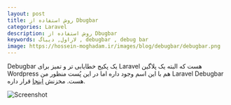 ```yaml
---
layout: post
title: روش استفاده از Dbugbar
categories: Laravel
description: روش استفاده از Dbugbar
keywords: لاراول, دیباگ , debugbar , debug bar
image: https://hossein-moghadam.ir/images/blog/debugbar/debugbar.png
---
```


Debugbar یک پکیج خطایابی تر و تمیز برای Laravel هست که البته یک پلاگین  Wordpress هم با این اسم وجود داره اما در این پُست منظور من Laravel Debugbar هست. مخزنش 	[اینجا](https://github.com/barryvdh/laravel-debugbar) قرار داره.

![Screenshot](http://hossein-moghadam.ir/images/blog/debugbar/debugbar.png)
